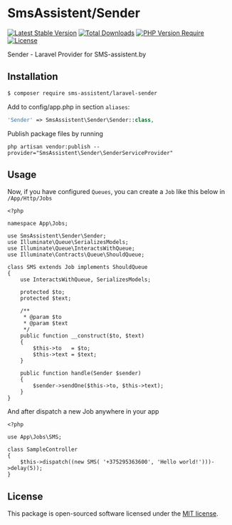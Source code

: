 # SmsAssistent/Sender
[![Latest Stable Version](https://poser.pugx.org/sms-assistent/laravel-sender/v/stable)](https://packagist.org/packages/sms-assistent/laravel-sender)
[![Total Downloads](https://poser.pugx.org/sms-assistent/laravel-sender/downloads)](https://packagist.org/packages/sms-assistent/laravel-sender)
[![PHP Version Require](http://poser.pugx.org/sms-assistent/laravel-sender/require/php)](https://packagist.org/packages/sms-assistent/laravel-sender)
[![License](https://poser.pugx.org/sms-assistent/laravel-sender/license)](https://packagist.org/packages/sms-assistent/laravel-sender)

Sender - Laravel Provider for SMS-assistent.by


## Installation

``` bash
$ composer require sms-assistent/laravel-sender
```

Add to config/app.php in section ```aliases```:

``` php
'Sender' => SmsAssistent\Sender\Sender::class,
```

Publish package files by running 
```
php artisan vendor:publish --provider="SmsAssistent\Sender\SenderServiceProvider"
```
## Usage

Now, if you have configured ```Queues```, you can create a ```Job``` like this below in ```/App/Http/Jobs```
```
<?php

namespace App\Jobs;

use SmsAssistent\Sender\Sender;
use Illuminate\Queue\SerializesModels;
use Illuminate\Queue\InteractsWithQueue;
use Illuminate\Contracts\Queue\ShouldQueue;

class SMS extends Job implements ShouldQueue
{
    use InteractsWithQueue, SerializesModels;

    protected $to;
    protected $text;

    /**
     * @param $to
     * @param $text
     */
    public function __construct($to, $text)
    {
        $this->to   = $to;
        $this->text = $text;
    }

    public function handle(Sender $sender)
    {
        $sender->sendOne($this->to, $this->text);
    }
}
```

And after dispatch a new Job anywhere in your app
```
<?php

use App\Jobs\SMS;

class SampleController
{
    $this->dispatch((new SMS( '+375295363600', 'Hello world!')))->delay(5));
}
```

## License

This package is open-sourced software licensed under the [MIT license](LICENSE.md).
